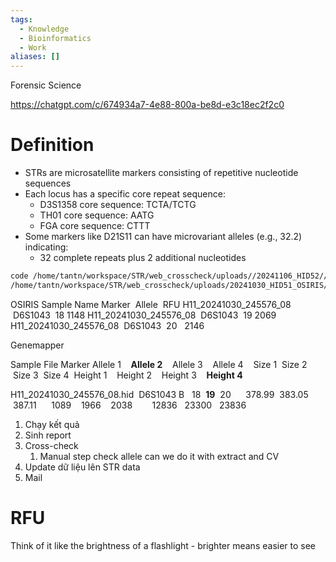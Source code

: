 ```yaml
---
tags:
  - Knowledge
  - Bioinformatics
  - Work
aliases: []
---
```

Forensic Science

https://chatgpt.com/c/674934a7-4e88-800a-be8d-e3c18ec2f2c0


# Definition

- STRs are microsatellite markers consisting of repetitive nucleotide sequences
- Each locus has a specific core repeat sequence:
	- D3S1358 core sequence: TCTA/TCTG
	- TH01 core sequence: AATG
	- FGA core sequence: CTTT
- Some markers like D21S11 can have microvariant alleles (e.g., 32.2) indicating:
	- 32 complete repeats plus 2 additional nucleotides



```bash
code /home/tantn/workspace/STR/web_crosscheck/uploads//20241106_HID52//20241106_HID52.txt
/home/tantn/workspace/STR/web_crosscheck/uploads/20241030_HID51_OSIRIS/20241030_HID51/20241030_HID51.QC.tsv
```

OSIRIS
Sample Name Marker  Allele  RFU
H11_20241030_245576_08  D6S1043  18 1148 
H11_20241030_245576_08  D6S1043  19  2069
H11_20241030_245576_08  D6S1043  20   2146 

Genemapper

Sample File Marker  Allele 1    **Allele 2**    Allele 3    Allele 4    Size 1  Size 2  Size 3  Size 4  Height 1    Height 2    Height 3    **Height 4** 

H11_20241030_245576_08.hid  D6S1043 B   18  **19**  20      378.99  383.05  387.11      1089    1966    2038        12836   23300   23836   

1. Chạy kết quả
2. Sinh report
3. Cross-check
	1. Manual step check allele can we do it with extract and CV
4. Update dữ liệu lên STR data
5. Mail

# RFU

Think of it like the brightness of a flashlight - brighter means easier to see